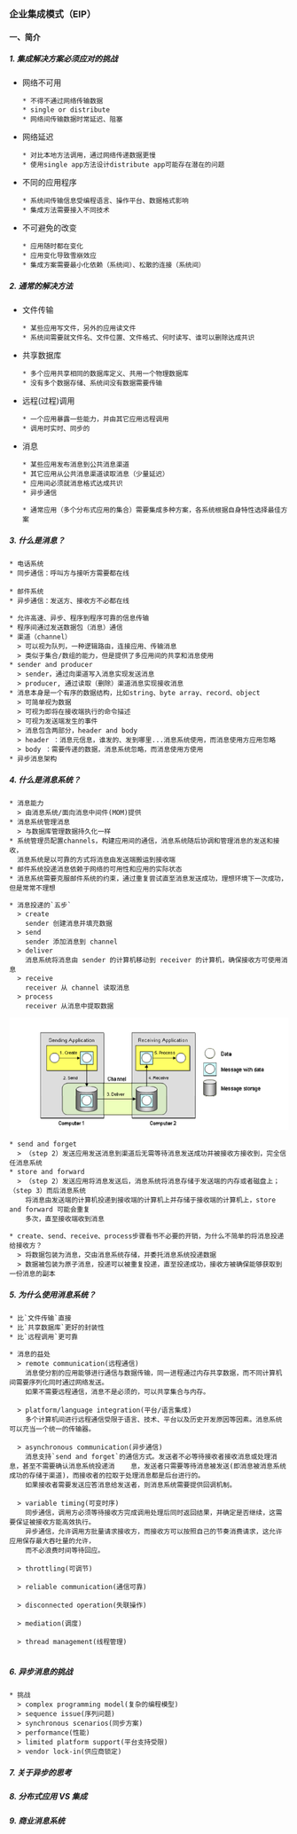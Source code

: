 ### 企业集成模式（EIP）

#### 一、简介

##### 1. 集成解决方案必须应对的挑战

* 网络不可用

  ```wiki
  * 不得不通过网络传输数据
  * single or distribute
  * 网络间传输数据时常延迟、阻塞
  ```

* 网络延迟

  ```wiki
  * 对比本地方法调用，通过网络传递数据更慢
  * 使用single app方法设计distribute app可能存在潜在的问题
  ```

* 不同的应用程序

  ```wiki
  * 系统间传输信息受编程语言、操作平台、数据格式影响
  * 集成方法需要接入不同技术
  ```

* 不可避免的改变

  ```wiki
  * 应用随时都在变化
  * 应用变化导致雪崩效应
  * 集成方案需要最小化依赖（系统间）、松散的连接（系统间）
  ```

##### 2. 通常的解决方法

* 文件传输

  ```wiki
  * 某些应用写文件，另外的应用读文件
  * 系统间需要就文件名、文件位置、文件格式、何时读写、谁可以删除达成共识
  ```

* 共享数据库

  ```wiki
  * 多个应用共享相同的数据库定义、共用一个物理数据库
  * 没有多个数据存储、系统间没有数据需要传输
  ```

* 远程(过程)调用

  ```wiki
  * 一个应用暴露一些能力，并由其它应用远程调用
  * 调用时实时、同步的
  ```

* 消息

  ```wiki
  * 某些应用发布消息到公共消息渠道
  * 其它应用从公共消息渠道读取消息（少量延迟）
  * 应用间必须就消息格式达成共识
  * 异步通信
  ```

  ```wiki
  * 通常应用（多个分布式应用的集合）需要集成多种方案，各系统根据自身特性选择最佳方案
  ```

##### 3. 什么是消息？

```wiki
* 电话系统
* 同步通信：呼叫方与接听方需要都在线

* 邮件系统
* 异步通信：发送方、接收方不必都在线
```

```wiki
* 允许高速、异步、程序到程序可靠的信息传输
* 程序间通过发送数据包（消息）通信
* 渠道（channel）
  > 可以视为队列，一种逻辑路由，连接应用、传输消息
  > 类似于集合/数组的能力，但是提供了多应用间的共享和消息使用
* sender and producer
  > sender，通过向渠道写入消息实现发送消息
  > producer, 通过读取（删除）渠道消息实现接收消息
* 消息本身是一个有序的数据结构，比如string、byte array、record、object
  > 可简单视为数据
  > 可视为即将在接收端执行的命令描述
  > 可视为发送端发生的事件
  > 消息包含两部分，header and body
  > header ：消息元信息，谁发的、发到哪里...消息系统使用，而消息使用方应用忽略
  > body ：需要传递的数据，消息系统忽略，而消息使用方使用
* 异步消息架构
```

##### 4. 什么是消息系统？

```wiki
* 消息能力
  > 由消息系统/面向消息中间件(MOM)提供 
* 消息系统管理消息
  > 与数据库管理数据持久化一样
* 系统管理员配置channels，构建应用间的通信，消息系统随后协调和管理消息的发送和接收，
  消息系统是以可靠的方式将消息由发送端搬运到接收端
* 邮件系统投递消息依赖于网络的可用性和应用的实际状态
* 消息系统需要克服邮件系统的约束，通过重复尝试直至消息发送成功，理想环境下一次成功，但是常常不理想
```

```wiki
* 消息投递的`五步`
  > create
    sender 创建消息并填充数据
  > send
    sender 添加消息到 channel
  > deliver
    消息系统将消息由 sender 的计算机移动到 receiver 的计算机，确保接收方可使用消息
  > receive
    receiver 从 channel 读取消息
  > process
    receiver 从消息中提取数据
```

![img](..\images\msg_transmit.png)

```wiki
* send and forget
  > （step 2）发送应用发送消息到渠道后无需等待消息发送成功并被接收方接收到，完全信任消息系统
* store and forward
  > （step 2）发送应用将消息发送后，消息系统将消息存储于发送端的内存或者磁盘上；（step 3）而后消息系统
    将消息由发送端的计算机投递到接收端的计算机上并存储于接收端的计算机上，store and forward 可能会重复
    多次，直至接收端收到消息
```

```wiki
* create、send、receive、process步骤看书不必要的开销，为什么不简单的将消息投递给接收方？
  > 将数据包装为消息，交由消息系统存储，并委托消息系统投递数据
  > 数据被包装为原子消息，投递可以被重复投递，直至投递成功，接收方被确保能够获取到一份消息的副本
```

##### 5. 为什么使用消息系统？

```wiki
* 比`文件传输`直接
* 比`共享数据库`更好的封装性
* 比`远程调用`更可靠
```

```wiki
* 消息的益处
  > remote communication(远程通信)
    消息使分割的应用能够进行通信与数据传输，同一进程通过内存共享数据，而不同计算机间需要序列化同时通过网络发送。
    如果不需要远程通信，消息不是必须的，可以共享集合与内存。
    
  > platform/language integration(平台/语言集成)
  	多个计算机间进行远程通信受限于语言、技术、平台以及历史开发原因等因素。消息系统可以充当一个统一的传输器。
  	
  > asynchronous communication(异步通信)
  	消息支持`send and forget`的通信方式。发送者不必等待接收者接收消息或处理消息，甚至不需要确认消息系统投递消	 息，发送者只需要等待消息被发送(即消息被消息系统成功的存储于渠道)，而接收者的拉取于处理消息都是后台进行的。
  	如果接收者需要发送应答消息给发送者，则消息系统需要提供回调机制。
  
  > variable timing(可变时序)
  	同步通信，调用方必须等待接收方完成调用处理后同时返回结果，并确定是否继续，这需要保证被接收方能高效执行。
  	异步通信，允许调用方批量请求接收方，而接收方可以按照自己的节奏消费请求，这允许应用保存最大吞吐量的允许，
  	而不必浪费时间等待回应。
  
  > throttling(可调节)
  
  > reliable communication(通信可靠)
  
  > disconnected operation(失联操作)
  
  > mediation(调度)
  
  > thread management(线程管理)
  
```

##### 6. 异步消息的挑战

```wiki
* 挑战
  > complex programming model(复杂的编程模型)
  > sequence issue(序列问题)
  > synchronous scenarios(同步方案)
  > performance(性能)
  > limited platform support(平台支持受限)
  > vendor lock-in(供应商锁定)
```



##### 7. 关于异步的思考

##### 8. 分布式应用 VS 集成

##### 9. 商业消息系统

